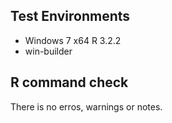 ## Test Environments
* Windows 7 x64 R 3.2.2
* win-builder

## R command check 
There is no erros, warnings or notes.


